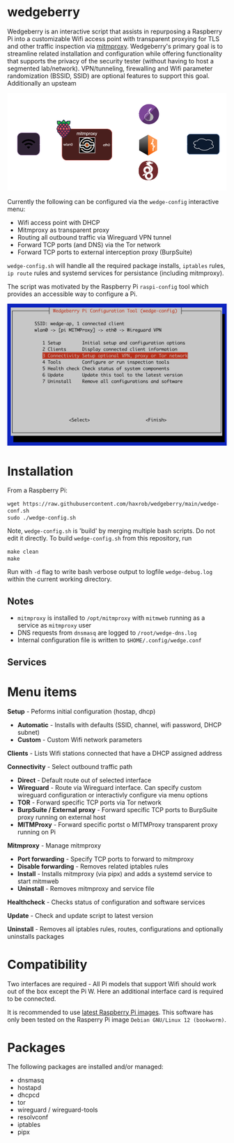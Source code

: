 # wedgeberry
Wedgeberry is an interactive script that assists in repurposing a Raspberry Pi into a customizable Wifi access point with transparent proxying for TLS and other traffic inspection via [mitmproxy](https://mitmproxy.org/). Wedgeberry's primary goal is to streamline related installation and configuration while offering functionality that supports the privacy of the security tester (without having to host a segmented lab/network).  VPN/tunneling, firewalling and Wifi parameter randomization (BSSID, SSID) are optional features to support this goal. Additionally an upsteam  

![wedge-diagram](/images/connectivity.png)

Currently the following can be configured via the `wedge-config` interactive menu:

- Wifi access point with DHCP 
- Mitmproxy as transparent proxy 
- Routing all outbound traffic via Wireguard VPN tunnel
- Forward TCP ports (and DNS) via the Tor network
- Forward TCP ports to external interception proxy (BurpSuite) 

`wedge-config.sh` will handle all the required package installs, `iptables` rules, `ip route` rules and systemd services for persistance (including mitmproxy).

The script was motivated by the Raspberry Pi `raspi-config` tool which provides an accessible way to configure a Pi. 

![wedge-config](/images/wedge.png)

# Installation

From a Raspberry Pi:
```
wget https://raw.githubusercontent.com/haxrob/wedgeberry/main/wedge-conf.sh
sudo ./wedge-config.sh
```

Note, `wedge-config.sh` is 'build' by merging multiple bash scripts. Do not edit it directly. To build `wedge-config.sh` from this repository, run
```
make clean
make
```

Run with `-d` flag to write bash verbose output to logfile `wedge-debug.log` within the current working directory.

## Notes
- `mitmproxy` is installed to `/opt/mitmproxy` with `mitmweb` running as a service as `mitmproxy` user
- DNS requests from `dnsmasq` are logged to `/root/wedge-dns.log`
- Internal configuration file is written to `$HOME/.config/wedge.conf`

## Services

# Menu items

**Setup** - Peforms initial configuration (hostap, dhcp)
- **Automatic** - Installs with defaults (SSID, channel, wifi password, DHCP subnet)
- **Custom** - Custom Wifi network parameters

**Clients** - Lists Wifi stations connected that have a DHCP assigned address

**Connectivity** - Select outbound traffic path
- **Direct** - Default route out of selected interface
- **Wireguard** - Route via Wireguard interface. Can specify custom wireguard configuration or interactivly configure via menu options
- **TOR** - Forward specific TCP ports via Tor network
- **BurpSuite / External proxy** - Forward specific TCP ports to BurpSuite proxy running on external host
- **MITMProxy** - Forward specific portst o MITMProxy transparent proxy running on Pi

**Mitmproxy** - Manage mitmproxy 
- **Port forwarding** - Specify TCP ports to forward to mitmproxy
- **Disable forwarding** - Removes related iptables rules
- **Install** - Installs mitmproxy (via pipx) and adds a systemd service to start mitmweb
- **Uninstall** - Removes mitmproxy and service file

**Healthcheck** - Checks status of configuration and software services 

**Update** - Check and update script to latest version

**Uninstall** - Removes all iptables rules, routes, configurations and optionally uninstalls packages

# Compatibility

Two interfaces are required - All Pi models that support Wifi should work out of the box except the Pi W. Here an additional interface card is required to be connected.

It is recommended to use [latest Raspberry Pi images](https://www.raspberrypi.com/software/operating-systems/). This software has only been tested on the Rasperry Pi image `Debian GNU/Linux 12 (bookworm)`.

# Packages

The following packages are installed and/or managed:
- dnsmasq 
- hostapd
- dhcpcd
- tor
- wireguard / wireguard-tools
- resolvconf 
- iptables
- pipx